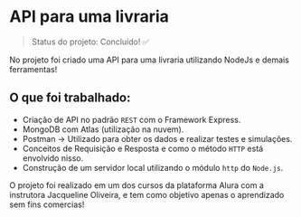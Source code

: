 <h1> API para uma livraria </h1>

> Status do projeto: Concluído! :white_check_mark:

No projeto foi criado uma API para uma livraria utilizando NodeJs e demais ferramentas!

<h2>O que foi trabalhado:</h2>

* Criação de API no padrão `REST` com o Framework Express.
* MongoDB com Atlas (utilização na nuvem).
* Postman → Utilizado para obter os dados e realizar testes e simulações.
* Conceitos de Requisição e Resposta e como o método `HTTP` está envolvido nisso.
* Construção de um servidor local utilizando o módulo `http` do `Node.js`.

<p>O projeto foi realizado em um dos cursos da plataforma Alura com a instrutora Jacqueline Oliveira, e tem como objetivo
apenas o aprendizado sem fins comercias!</p>
